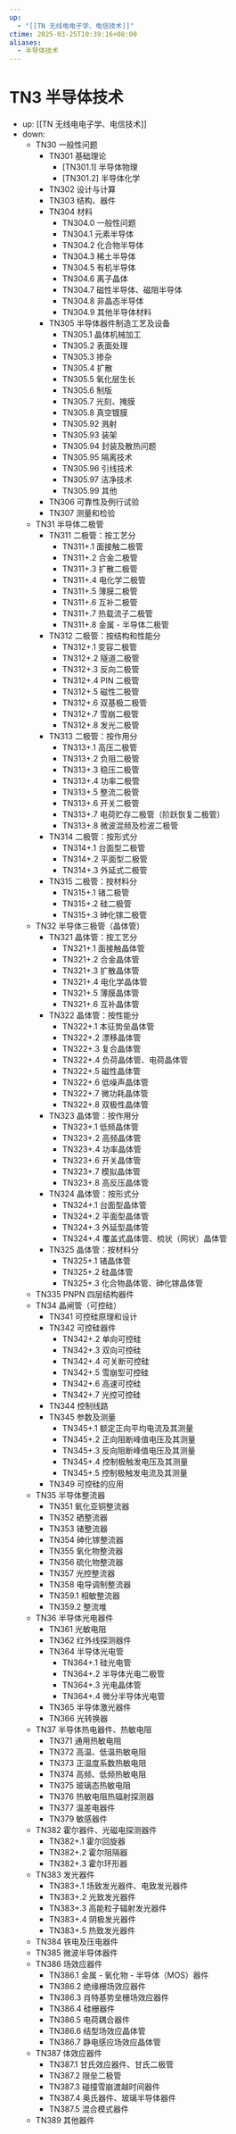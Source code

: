 ```yaml
---
up:
  - "[[TN 无线电电子学、电信技术]]"
ctime: 2025-03-25T10:39:16+08:00
aliases:
  - 半导体技术
---
```


# TN3 半导体技术

- up: [[TN 无线电电子学、电信技术]]
- down:	
	- TN30 一般性问题
		- TN301 基础理论
			- [TN301.1] 半导体物理
			- [TN301.2] 半导体化学
		- TN302 设计与计算
		- TN303 结构、器件
		- TN304 材料
			- TN304.0 一般性问题
			- TN304.1 元素半导体
			- TN304.2 化合物半导体
			- TN304.3 稀土半导体
			- TN304.5 有机半导体
			- TN304.6 离子晶体
			- TN304.7 磁性半导体、磁阻半导体
			- TN304.8 非晶态半导体
			- TN304.9 其他半导体材料
		- TN305 半导体器件制造工艺及设备
			- TN305.1 晶体机械加工
			- TN305.2 表面处理
			- TN305.3 掺杂
			- TN305.4 扩散
			- TN305.5 氧化层生长
			- TN305.6 制版
			- TN305.7 光刻、掩膜
			- TN305.8 真空镀膜
			- TN305.92 溅射
			- TN305.93 装架
			- TN305.94 封装及散热问题
			- TN305.95 隔离技术
			- TN305.96 引线技术
			- TN305.97 洁净技术
			- TN305.99 其他
		- TN306 可靠性及例行试验
		- TN307 测量和检验
	- TN31 半导体二极管
		- TN311 二极管：按工艺分
			- TN311+.1 面接触二极管
			- TN311+.2 合金二极管
			- TN311+.3 扩散二极管
			- TN311+.4 电化学二极管
			- TN311+.5 薄膜二极管
			- TN311+.6 互补二极管
			- TN311+.7 热载流子二极管
			- TN311+.8 金属 - 半导体二极管
		- TN312 二极管：按结构和性能分
			- TN312+.1 变容二极管
			- TN312+.2 隧道二极管
			- TN312+.3 反向二极管
			- TN312+.4 PIN 二极管
			- TN312+.5 磁性二极管
			- TN312+.6 双基极二极管
			- TN312+.7 雪崩二极管
			- TN312+.8 发光二极管
		- TN313 二极管：按作用分
			- TN313+.1 高压二极管
			- TN313+.2 负阻二极管
			- TN313+.3 稳压二极管
			- TN313+.4 功率二极管
			- TN313+.5 整流二极管
			- TN313+.6 开关二极管
			- TN313+.7 电荷贮存二极管（阶跃恢复二极管）
			- TN313+.8 微波混频及检波二极管
		- TN314 二极管：按形式分
			- TN314+.1 台面型二极管
			- TN314+.2 平面型二极管
			- TN314+.3 外延式二极管
		- TN315 二极管：按材料分
			- TN315+.1 锗二极管
			- TN315+.2 硅二极管
			- TN315+.3 砷化镓二极管
	- TN32 半导体三极管（晶体管）
		- TN321 晶体管：按工艺分
			- TN321+.1 面接触晶体管
			- TN321+.2 合金晶体管
			- TN321+.3 扩散晶体管
			- TN321+.4 电化学晶体管
			- TN321+.5 薄膜晶体管
			- TN321+.6 互补晶体管
		- TN322 晶体管：按性能分
			- TN322+.1 本征势垒晶体管
			- TN322+.2 漂移晶体管
			- TN322+.3 复合晶体管
			- TN322+.4 负荷晶体管、电荷晶体管
			- TN322+.5 磁性晶体管
			- TN322+.6 低噪声晶体管
			- TN322+.7 微功耗晶体管
			- TN322+.8 双极性晶体管
		- TN323 晶体管：按作用分
			- TN323+.1 低频晶体管
			- TN323+.2 高频晶体管
			- TN323+.4 功率晶体管
			- TN323+.6 开关晶体管
			- TN323+.7 模拟晶体管
			- TN323+.8 高反压晶体管
		- TN324 晶体管：按形式分
			- TN324+.1 台面型晶体管
			- TN324+.2 平面型晶体管
			- TN324+.3 外延型晶体管
			- TN324+.4 覆盖式晶体管、梳状（网状）晶体管
		- TN325 晶体管：按材料分
			- TN325+.1 锗晶体管
			- TN325+.2 硅晶体管
			- TN325+.3 化合物晶体管、砷化镓晶体管
	- TN335 PNPN 四层结构器件
	- TN34 晶闸管（可控硅）
		- TN341 可控硅原理和设计
		- TN342 可控硅器件
			- TN342+.2 单向可控硅
			- TN342+.3 双向可控硅
			- TN342+.4 可关断可控硅
			- TN342+.5 雪崩型可控硅
			- TN342+.6 高速可控硅
			- TN342+.7 光控可控硅
		- TN344 控制线路
		- TN345 参数及测量
			- TN345+.1 额定正向平均电流及其测量
			- TN345+.2 正向阻断峰值电压及其测量
			- TN345+.3 反向阻断峰值电压及其测量
			- TN345+.4 控制极触发电压及其测量
			- TN345+.5 控制极触发电流及其测量
		- TN349 可控硅的应用
	- TN35 半导体整流器
		- TN351 氧化亚铜整流器
		- TN352 硒整流器
		- TN353 锗整流器
		- TN354 砷化镓整流器
		- TN355 氧化物整流器
		- TN356 硫化物整流器
		- TN357 光控整流器
		- TN358 电导调制整流器
		- TN359.1 相敏整流器
		- TN359.2 整流堆
	- TN36 半导体光电器件
		- TN361 光敏电阻
		- TN362 红外线探测器件
		- TN364 半导体光电管
			- TN364+.1 硅光电管
			- TN364+.2 半导体光电二极管
			- TN364+.3 光电晶体管
			- TN364+.4 微分半导体光电管
		- TN365 半导体激光器件
		- TN366 光转换器
	- TN37 半导体热电器件、热敏电阻
		- TN371 通用热敏电阻
		- TN372 高温、低温热敏电阻
		- TN373 正温度系数热敏电阻
		- TN374 高频、低频热敏电阻
		- TN375 玻璃态热敏电阻
		- TN376 热敏电阻热辐射探测器
		- TN377 温差电器件
		- TN379 敏感器件
	- TN382 霍尔器件、光磁电探测器件
		- TN382+.1 霍尔回旋器
		- TN382+.2 霍尔阻隔器
		- TN382+.3 霍尔环形器
	- TN383 发光器件
		- TN383+.1 场致发光器件、电致发光器件
		- TN383+.2 光致发光器件
		- TN383+.3 高能粒子辐射发光器件
		- TN383+.4 阴极发光器件
		- TN383+.5 热致发光器件
	- TN384 铁电及压电器件
	- TN385 微波半导体器件
	- TN386 场效应器件
		- TN386.1 金属 - 氧化物 - 半导体（MOS）器件
		- TN386.2 绝缘栅场效应器件
		- TN386.3 肖特基势垒栅场效应器件
		- TN386.4 硅栅器件
		- TN386.5 电荷耦合器件
		- TN386.6 结型场效应晶体管
		- TN386.7 静电感应场效应晶体管
	- TN387 体效应器件
		- TN387.1 甘氏效应器件、甘氏二极管
		- TN387.2 限垒二极管
		- TN387.3 碰撞雪崩渡越时间器件
		- TN387.4 奥氏器件、玻璃半导体器件
		- TN387.5 混合模式器件
	- TN389 其他器件
		
